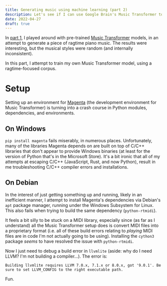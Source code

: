 ```yaml
---
title: Generating music using machine learning (part 2)
description: Let's see if I can use Google Brain's Music Transformer to generate ragtime music
date: 2022-04-27
draft: true
---
```

In [part 1](generating-music.md), I played around with pre-trained [Music Transformer](https://magenta.tensorflow.org/music-transformer) models, in an attempt to generate a piece of ragtime piano music. The results were interesting, but the musical styles were random (and internally inconsistent).

In this part, I attempt to train my own Music Transformer model, using a ragtime-focused corpus.

# Setup
Setting up an environment for [Magenta](https://magenta.tensorflow.org/) (the development environment for Music Transformer) is turning into a crash course in Python modules, dependencies, and environments.

## On Windows
`pip install magenta` fails miserably, in numerous places. Unfortunately, many of the libraries Magenta depends on are built on top of C/C++ libraries that don't appear to provide Windows binaries (at least for the version of Python that's in the Microsoft Store). It's a bit ironic that all of my attempts at escaping C/C++ (JavaScript, Rust, and now Python), result in me troubleshooting C/C++ compiler errors and installations.

## On Debian
In the interest of just getting something up and running, likely in an inefficient manner, I attempt to install Magenta's dependencies via Debian's `apt` package manager, running under the Windows Subsystem for Linux. This also fails when trying to build the same dependency (`python-rtmidi`).

It feels a bit silly to be stuck on a MIDI library, especially since (as far as I understand) all the Music Transformer setup does is convert MIDI files into a proprietary format (i.e. all of these build errors relating to *playing* MIDI files are in code I'm not actually going to be using). Installing the `cython3` package *seems* to have resolved the issue with `python-rtmidi`.

Now I just need to debug a build error in `llvmlite` (aside: why do I need LLVM? I'm not building a compiler...). The error is:

```
Building llvmlite requires LLVM 7.0.x, 7.1.x or 8.0.x, got '9.0.1'. Be sure to set LLVM_CONFIG to the right executable path.
```

Fun.